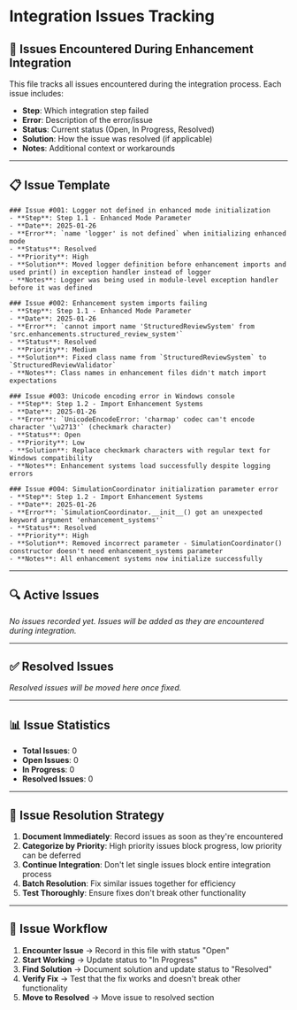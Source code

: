 # Integration Issues Tracking

## 🚨 **Issues Encountered During Enhancement Integration**

This file tracks all issues encountered during the integration process. Each issue includes:
- **Step**: Which integration step failed
- **Error**: Description of the error/issue
- **Status**: Current status (Open, In Progress, Resolved)
- **Solution**: How the issue was resolved (if applicable)
- **Notes**: Additional context or workarounds

---

## 📋 **Issue Template**

```
### Issue #001: Logger not defined in enhanced mode initialization
- **Step**: Step 1.1 - Enhanced Mode Parameter
- **Date**: 2025-01-26
- **Error**: `name 'logger' is not defined` when initializing enhanced mode
- **Status**: Resolved
- **Priority**: High
- **Solution**: Moved logger definition before enhancement imports and used print() in exception handler instead of logger
- **Notes**: Logger was being used in module-level exception handler before it was defined

### Issue #002: Enhancement system imports failing
- **Step**: Step 1.1 - Enhanced Mode Parameter  
- **Date**: 2025-01-26
- **Error**: `cannot import name 'StructuredReviewSystem' from 'src.enhancements.structured_review_system'`
- **Status**: Resolved
- **Priority**: Medium
- **Solution**: Fixed class name from `StructuredReviewSystem` to `StructuredReviewValidator`
- **Notes**: Class names in enhancement files didn't match import expectations

### Issue #003: Unicode encoding error in Windows console
- **Step**: Step 1.2 - Import Enhancement Systems
- **Date**: 2025-01-26
- **Error**: `UnicodeEncodeError: 'charmap' codec can't encode character '\u2713'` (checkmark character)
- **Status**: Open
- **Priority**: Low
- **Solution**: Replace checkmark characters with regular text for Windows compatibility
- **Notes**: Enhancement systems load successfully despite logging errors

### Issue #004: SimulationCoordinator initialization parameter error
- **Step**: Step 1.2 - Import Enhancement Systems
- **Date**: 2025-01-26
- **Error**: `SimulationCoordinator.__init__() got an unexpected keyword argument 'enhancement_systems'`
- **Status**: Resolved
- **Priority**: High
- **Solution**: Removed incorrect parameter - SimulationCoordinator() constructor doesn't need enhancement_systems parameter
- **Notes**: All enhancement systems now initialize successfully
```

---

## 🔍 **Active Issues**

*No issues recorded yet. Issues will be added as they are encountered during integration.*

---

## ✅ **Resolved Issues**

*Resolved issues will be moved here once fixed.*

---

## 📊 **Issue Statistics**

- **Total Issues**: 0
- **Open Issues**: 0
- **In Progress**: 0
- **Resolved Issues**: 0

---

## 🎯 **Issue Resolution Strategy**

1. **Document Immediately**: Record issues as soon as they're encountered
2. **Categorize by Priority**: High priority issues block progress, low priority can be deferred
3. **Continue Integration**: Don't let single issues block entire integration process
4. **Batch Resolution**: Fix similar issues together for efficiency
5. **Test Thoroughly**: Ensure fixes don't break other functionality

---

## 🔄 **Issue Workflow**

1. **Encounter Issue** → Record in this file with status "Open"
2. **Start Working** → Update status to "In Progress"
3. **Find Solution** → Document solution and update status to "Resolved"
4. **Verify Fix** → Test that the fix works and doesn't break other functionality
5. **Move to Resolved** → Move issue to resolved section